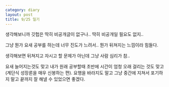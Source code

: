 ```yaml
---
category: diary
layout: post
title: 9/25 일기
---
```


생각해보니까 깃헙은 딱히 비공개글이 없구나.. 딱히 비공개일 필요도 없지..

그냥 뭔가 요새 공부를 하는데 너무 진도가 느려서.. 뭔가 뒤쳐지는 느낌이라 힘들다.

생각해보면 뒤쳐지고 자시고 할 문제가 아닌데 그냥 사람 심리가 참..

요새 늘어지는것도 맞고 내가 원래 공부할때 초반에 시간이 엄청 오래 걸리는 것도 맞고(계단식 성장론을 매우 신봉하는 편). 요행을 바라지도 말고 그냥 중간에 지쳐서 포기하지 말고 끝까지 잘 해낼 수 있었으면 좋겠다.
